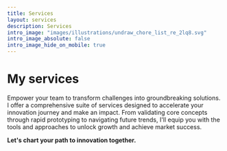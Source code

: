 ```yaml
---
title: Services
layout: services
description: Services
intro_image: "images/illustrations/undraw_chore_list_re_2lq8.svg"
intro_image_absolute: false
intro_image_hide_on_mobile: true
---
```


# My services

Empower your team to transform challenges into groundbreaking solutions. I offer a comprehensive suite of services designed to accelerate your innovation journey and make an impact. From validating core concepts through rapid prototyping to navigating future trends, I'll equip you with the tools and approaches to unlock growth and achieve market success.

**Let's chart your path to innovation together.**
